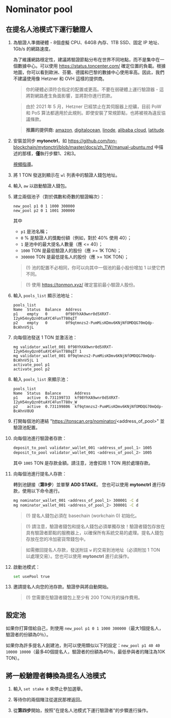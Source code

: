 # Nominator pool

## 在提名人池模式下運行驗證人

1. 為驗證人準備硬體 - 8個虛擬 CPU、64GB 內存、1TB SSD、固定 IP 地址、1Gb/s 的網路速度。

   為了維護網路穩定性，建議將驗證節點分布在世界不同地點，而不是集中在一個數據中心。可以使用 https://status.toncenter.com/ 確定位置的負載。根據地圖，你可以看到歐洲、芬蘭、德國和巴黎的數據中心使用率高。因此，我們不建議使用像 Hetzner 和 OVH 這樣的提供商。

   > 你的硬體必須符合指定的配置或更高。不要在弱硬體上運行驗證器 - 這將對網路產生負面影響，並將對你進行罰款。

   > 由於 2021 年 5 月，Hetzner 已經禁止在其伺服器上挖礦，目前 PoW 和 PoS 算法都適用於此規則。即使安裝了常規節點，也將被視為違反協議條款。

   > **推薦的提供商:** [amazon](https://aws.amazon.com/), [digitalocean](https://www.digitalocean.com/), [linode](https://www.linode.com/), [alibaba cloud](https://alibabacloud.com/), [latitude](https://www.latitude.sh/).

2. 安裝並同步 **mytonctrl**，如 https://github.com/ton-blockchain/mytonctrl/blob/master/docs/zh_TW/manual-ubuntu.md 中描述的那樣，**僅**執行步驟1、2和3。

   [視頻指導](https://ton.org/docs/#/nodes/run-node)。

3. 將 1 TON 發送到顯示在 `wl` 列表中的驗證人錢包地址。

4. 輸入 `aw` 以啟動驗證人錢包。

5. 建立兩個池子（對於偶數和奇數的驗證輪次）：
   
   ```
   new_pool p1 0 1 1000 300000
   new_pool p2 0 1 1001 300000
   
   ```
   其中
    * `p1` 是池名稱；
    * `0` % 是驗證人的獎勵份額（例如，對於 40% 使用 40）；
    * `1` 是池中的最大提名人數量（應 <= 40）；
    * `1000` TON 是最低驗證人的股份（應 >= 1K TON）；
    * `300000` TON 是最低提名人的股份（應 >= 10K TON）；

   > (!) 池的配置不必相同，你可以向其中一個池的最小股份增加 1 以使它們不同。

   > (!) 使用 https://tonmon.xyz/ 確定當前最小驗證人股份。

6. 輸入 `pools_list` 顯示池地址：

   ```
   pools_list
   Name  Status  Balance  Address
   p1    empty   0        0f98YhXA9wnr0d5XRXT-I2yH54nyQzn0tuAYC4FunT780qIT
   p2    empty   0        0f9qtmnzs2-PumMisKDmv6KNjNfOMDQG70mQdp-BcAhnV5jL
   ```

7. 向每個池發送 1 TON 並激活池：
   
   ```
   mg validator_wallet_001 0f98YhXA9wnr0d5XRXT-I2yH54nyQzn0tuAYC4FunT780qIT 1
   mg validator_wallet_001 0f9qtmnzs2-PumMisKDmv6KNjNfOMDQG70mQdp-BcAhnV5jL 1
   activate_pool p1
   activate_pool p2
   ```

8. 輸入 `pools_list` 來顯示池：
   
   ```
   pools_list
   Name  Status  Balance      Address
   p1    active  0.731199733  kf98YhXA9wnr0d5XRXT-I2yH54nyQzn0tuAYC4FunT780v_W
   p2    active  0.731199806  kf9qtmnzs2-PumMisKDmv6KNjNfOMDQG70mQdp-BcAhnV8UO
   ```

9. 打開每個池的連結 "https://tonscan.org/nominator/<address_of_pool>" 並驗證池配置。
    
10. 向每個池進行驗證者存款：

    ```bash
    deposit_to_pool validator_wallet_001 <address_of_pool_1> 1005
    deposit_to_pool validator_wallet_001 <address_of_pool_2> 1005
    ```

    其中 `1005` TON 是存款金額。請注意，池會扣除 1 TON 用於處理存款。

11. 向每個池進行提名人存款：

    轉到池鏈接（**第9步**）並單擊 **ADD STAKE**。
    您也可以使用 **mytonctrl** 進行存款，使用以下命令進行。

    ```bash
    mg nominator_wallet_001 <address_of_pool_1> 300001 -C d
    mg nominator_wallet_001 <address_of_pool_2> 300001 -C d
    ```

    > (!) 提名人錢包必須在 basechain (workchain 0) 初始化。

    > (!) 請注意，驗證者錢包和提名人錢包必須單獨存放！驗證者錢包存放在具有驗證者節點的服務器上，以確保所有系統交易的處理。提名人錢包存放在您的冷加密貨幣錢包中。

    > 如需撤回提名人存款，發送附註 `w` 的交易到池地址（必須附加 1 TON 以處理交易）。您也可以使用 **mytonctrl** 進行此操作。

12. 啟動池模式：
    
    ```bash
    set usePool true
    ```

13. 邀請提名人向您的池存款。驗證參與將自動開始。
    
    > (!) 您需要在驗證者錢包上至少有 200 TON/月的操作費用。

## 設定池

如果你打算借給自己，則使用 `new_pool p1 0 1 1000 300000`（最大1個提名人，驗證者的份額為0％）。

如果你為許多提名人創建池，則可以使用類似以下的設定：`new_pool p1 40 40 10000 10000`（最多40個提名人，驗證者的份額為40％，最低參與者的賭注為10K TON）。

## 將一般驗證者轉換為提名人池模式

1. 輸入 `set stake 0` 來停止參加選舉。

2. 等待你的兩個賭注從選民那裡返回。

3. 從**第四步**開始，按照"在提名人池模式下運行驗證者"的步驟進行操作。